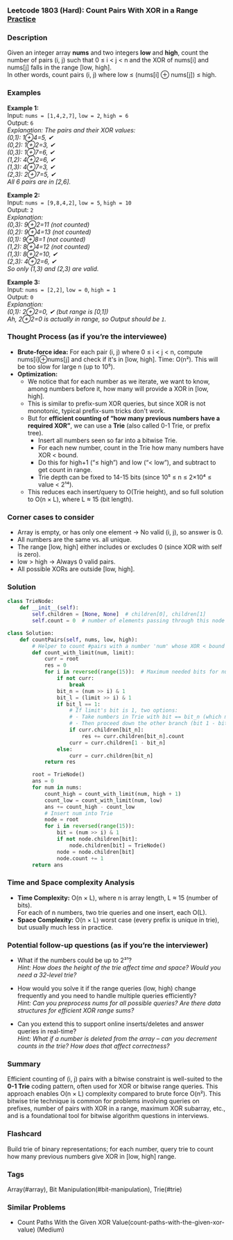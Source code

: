 ### Leetcode 1803 (Hard): Count Pairs With XOR in a Range [Practice](https://leetcode.com/problems/count-pairs-with-xor-in-a-range)

### Description  
Given an integer array **nums** and two integers **low** and **high**, count the number of pairs (i, j) such that 0 ≤ i < j < n and the XOR of nums[i] and nums[j] falls in the range [low, high].  
In other words, count pairs (i, j) where low ≤ (nums[i] ⊕ nums[j]) ≤ high.

### Examples  

**Example 1:**  
Input: `nums = [1,4,2,7]`, `low = 2`, `high = 6`  
Output: `6`  
*Explanation: The pairs and their XOR values:  
(0,1): 1⊕4=5, ✔  
(0,2): 1⊕2=3, ✔  
(0,3): 1⊕7=6, ✔  
(1,2): 4⊕2=6, ✔  
(1,3): 4⊕7=3, ✔  
(2,3): 2⊕7=5, ✔  
All 6 pairs are in [2,6].*

**Example 2:**  
Input: `nums = [9,8,4,2]`, `low = 5`, `high = 10`  
Output: `2`  
*Explanation:  
(0,3): 9⊕2=11 (not counted)  
(0,2): 9⊕4=13 (not counted)  
(0,1): 9⊕8=1 (not counted)  
(1,2): 8⊕4=12 (not counted)  
(1,3): 8⊕2=10, ✔  
(2,3): 4⊕2=6, ✔  
So only (1,3) and (2,3) are valid.*

**Example 3:**  
Input: `nums = [2,2]`, `low = 0`, `high = 1`  
Output: `0`  
*Explanation:  
(0,1): 2⊕2=0, ✔ (but range is [0,1])  
Ah, 2⊕2=0 is actually in range, so Output should be `1`.*


### Thought Process (as if you’re the interviewee)  
- **Brute-force idea:** For each pair (i, j) where 0 ≤ i < j < n, compute nums[i]⊕nums[j] and check if it's in [low, high]. Time: O(n²). This will be too slow for large n (up to 10⁵).
- **Optimization:**  
  - We notice that for each number as we iterate, we want to know, among numbers before it, how many will provide a XOR in [low, high].
  - This is similar to prefix-sum XOR queries, but since XOR is not monotonic, typical prefix-sum tricks don't work.
  - But for **efficient counting of “how many previous numbers have a required XOR”**, we can use a **Trie** (also called 0-1 Trie, or prefix tree).
    - Insert all numbers seen so far into a bitwise Trie.
    - For each new number, count in the Trie how many numbers have XOR < bound.
    - Do this for high+1 (“≤ high”) and low (“< low”), and subtract to get count in range.
    - Trie depth can be fixed to 14-15 bits (since 10⁵ ≤ n ≤ 2×10⁴ ≤ value < 2¹⁴).
  - This reduces each insert/query to O(Trie height), and so full solution to O(n × L), where L ≈ 15 (bit length).

### Corner cases to consider  
- Array is empty, or has only one element → No valid (i, j), so answer is 0.
- All numbers are the same vs. all unique.
- The range [low, high] either includes or excludes 0 (since XOR with self is zero).
- low > high → Always 0 valid pairs.
- All possible XORs are outside [low, high].

### Solution

```python
class TrieNode:
    def __init__(self):
        self.children = [None, None]  # children[0], children[1]
        self.count = 0  # number of elements passing through this node

class Solution:
    def countPairs(self, nums, low, high):
        # Helper to count #pairs with a number 'num' whose XOR < bound in Trie
        def count_with_limit(num, limit):
            curr = root
            res = 0
            for i in reversed(range(15)):  # Maximum needed bits for nums[i] ≤ 2×10⁴
                if not curr:
                    break
                bit_n = (num >> i) & 1
                bit_l = (limit >> i) & 1
                if bit_l == 1:
                    # If limit's bit is 1, two options:
                    # - Take numbers in Trie with bit == bit_n (which makes result 0 for this bit), add their count
                    # - Then proceed down the other branch (bit 1 - bit_n)
                    if curr.children[bit_n]:
                        res += curr.children[bit_n].count
                    curr = curr.children[1 - bit_n]
                else:
                    curr = curr.children[bit_n]
            return res

        root = TrieNode()
        ans = 0
        for num in nums:
            count_high = count_with_limit(num, high + 1)
            count_low = count_with_limit(num, low)
            ans += count_high - count_low
            # Insert num into Trie
            node = root
            for i in reversed(range(15)):
                bit = (num >> i) & 1
                if not node.children[bit]:
                    node.children[bit] = TrieNode()
                node = node.children[bit]
                node.count += 1
        return ans
```

### Time and Space complexity Analysis  

- **Time Complexity:** O(n × L), where n is array length, L ≈ 15 (number of bits).  
  For each of n numbers, two trie queries and one insert, each O(L).
- **Space Complexity:** O(n × L) worst case (every prefix is unique in trie), but usually much less in practice.

### Potential follow-up questions (as if you’re the interviewer)  

- What if the numbers could be up to 2³¹?  
  *Hint: How does the height of the trie affect time and space? Would you need a 32-level trie?*

- How would you solve it if the range queries (low, high) change frequently and you need to handle multiple queries efficiently?  
  *Hint: Can you preprocess nums for all possible queries? Are there data structures for efficient XOR range sums?*

- Can you extend this to support online inserts/deletes and answer queries in real-time?  
  *Hint: What if a number is deleted from the array – can you decrement counts in the trie? How does that affect correctness?*

### Summary
Efficient counting of (i, j) pairs with a bitwise constraint is well-suited to the **0-1 Trie** coding pattern, often used for XOR or bitwise range queries. This approach enables O(n × L) complexity compared to brute force O(n²). This bitwise trie technique is common for problems involving queries on prefixes, number of pairs with XOR in a range, maximum XOR subarray, etc., and is a foundational tool for bitwise algorithm questions in interviews.


### Flashcard
Build trie of binary representations; for each number, query trie to count how many previous numbers give XOR in [low, high] range.

### Tags
Array(#array), Bit Manipulation(#bit-manipulation), Trie(#trie)

### Similar Problems
- Count Paths With the Given XOR Value(count-paths-with-the-given-xor-value) (Medium)